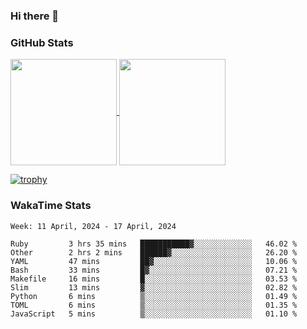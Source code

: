### Hi there 👋

### GitHub Stats

<a href="https://github.com/anuraghazra/github-readme-stats">
  <img align="center" height="170px" src="https://github-readme-stats.vercel.app/api/top-langs/?username=tksfjt1024&layout=compact&count_private=true&show_icons=true&show_icons=true&theme=graywhite" />
</a>
<a href="https://github.com/anuraghazra/github-readme-stats">
  <img align="center" height="170px" src="https://github-readme-stats.vercel.app/api?username=tksfjt1024&count_private=true&show_icons=true&show_icons=true&theme=graywhite" />
</a>

[![trophy](https://github-profile-trophy.vercel.app/?username=tksfjt1024)](https://github.com/ryo-ma/github-profile-trophy)

### WakaTime Stats

<!--START_SECTION:waka-->
```text
Week: 11 April, 2024 - 17 April, 2024

Ruby         3 hrs 35 mins   ███████████▓░░░░░░░░░░░░░   46.02 % 
Other        2 hrs 2 mins    ██████▓░░░░░░░░░░░░░░░░░░   26.20 % 
YAML         47 mins         ██▓░░░░░░░░░░░░░░░░░░░░░░   10.06 % 
Bash         33 mins         █▓░░░░░░░░░░░░░░░░░░░░░░░   07.21 % 
Makefile     16 mins         █░░░░░░░░░░░░░░░░░░░░░░░░   03.53 % 
Slim         13 mins         ▓░░░░░░░░░░░░░░░░░░░░░░░░   02.82 % 
Python       6 mins          ▒░░░░░░░░░░░░░░░░░░░░░░░░   01.49 % 
TOML         6 mins          ▒░░░░░░░░░░░░░░░░░░░░░░░░   01.35 % 
JavaScript   5 mins          ▒░░░░░░░░░░░░░░░░░░░░░░░░   01.10 % 
```
<!--END_SECTION:waka-->
